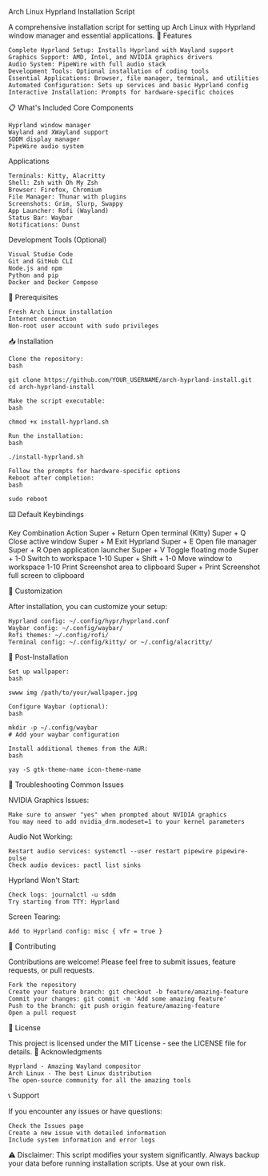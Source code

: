 Arch Linux Hyprland Installation Script

A comprehensive installation script for setting up Arch Linux with Hyprland window manager and essential applications.
🚀 Features

    Complete Hyprland Setup: Installs Hyprland with Wayland support
    Graphics Support: AMD, Intel, and NVIDIA graphics drivers
    Audio System: PipeWire with full audio stack
    Development Tools: Optional installation of coding tools
    Essential Applications: Browser, file manager, terminal, and utilities
    Automated Configuration: Sets up services and basic Hyprland config
    Interactive Installation: Prompts for hardware-specific choices

📋 What's Included
Core Components

    Hyprland window manager
    Wayland and XWayland support
    SDDM display manager
    PipeWire audio system

Applications

    Terminals: Kitty, Alacritty
    Shell: Zsh with Oh My Zsh
    Browser: Firefox, Chromium
    File Manager: Thunar with plugins
    Screenshots: Grim, Slurp, Swappy
    App Launcher: Rofi (Wayland)
    Status Bar: Waybar
    Notifications: Dunst

Development Tools (Optional)

    Visual Studio Code
    Git and GitHub CLI
    Node.js and npm
    Python and pip
    Docker and Docker Compose

🔧 Prerequisites

    Fresh Arch Linux installation
    Internet connection
    Non-root user account with sudo privileges

📥 Installation

    Clone the repository:
    bash

    git clone https://github.com/YOUR_USERNAME/arch-hyprland-install.git
    cd arch-hyprland-install

    Make the script executable:
    bash

    chmod +x install-hyprland.sh

    Run the installation:
    bash

    ./install-hyprland.sh

    Follow the prompts for hardware-specific options
    Reboot after completion:
    bash

    sudo reboot

⌨️ Default Keybindings

Key Combination	Action
Super + Return	Open terminal (Kitty)
Super + Q	Close active window
Super + M	Exit Hyprland
Super + E	Open file manager
Super + R	Open application launcher
Super + V	Toggle floating mode
Super + 1-0	Switch to workspace 1-10
Super + Shift + 1-0	Move window to workspace 1-10
Print	Screenshot area to clipboard
Super + Print	Screenshot full screen to clipboard

🎨 Customization

After installation, you can customize your setup:

    Hyprland config: ~/.config/hypr/hyprland.conf
    Waybar config: ~/.config/waybar/
    Rofi themes: ~/.config/rofi/
    Terminal config: ~/.config/kitty/ or ~/.config/alacritty/

🔧 Post-Installation

    Set up wallpaper:
    bash

    swww img /path/to/your/wallpaper.jpg

    Configure Waybar (optional):
    bash

    mkdir -p ~/.config/waybar
    # Add your waybar configuration

    Install additional themes from the AUR:
    bash

    yay -S gtk-theme-name icon-theme-name

🐛 Troubleshooting
Common Issues

NVIDIA Graphics Issues:

    Make sure to answer "yes" when prompted about NVIDIA graphics
    You may need to add nvidia_drm.modeset=1 to your kernel parameters

Audio Not Working:

    Restart audio services: systemctl --user restart pipewire pipewire-pulse
    Check audio devices: pactl list sinks

Hyprland Won't Start:

    Check logs: journalctl -u sddm
    Try starting from TTY: Hyprland

Screen Tearing:

    Add to Hyprland config: misc { vfr = true }

🤝 Contributing

Contributions are welcome! Please feel free to submit issues, feature requests, or pull requests.

    Fork the repository
    Create your feature branch: git checkout -b feature/amazing-feature
    Commit your changes: git commit -m 'Add some amazing feature'
    Push to the branch: git push origin feature/amazing-feature
    Open a pull request

📄 License

This project is licensed under the MIT License - see the LICENSE file for details.
🙏 Acknowledgments

    Hyprland - Amazing Wayland compositor
    Arch Linux - The best Linux distribution
    The open-source community for all the amazing tools

📞 Support

If you encounter any issues or have questions:

    Check the Issues page
    Create a new issue with detailed information
    Include system information and error logs

⚠️ Disclaimer: This script modifies your system significantly. Always backup your data before running installation scripts. Use at your own risk.

